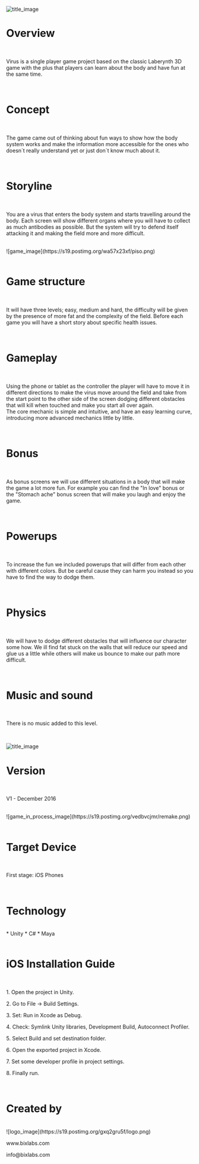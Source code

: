 
![title_image](https://s19.postimg.org/e8iv7mzc3/gdd.png)
<br>

# Overview

<br>
<p>Virus is a single player game project based on the classic Laberynth 3D game with the plus that players can learn about the body and have fun at the same time. </p>
<br>

# Concept

<br>
<p>The game came out of thinking about fun ways to show how the body system works and make the information more accessible for the ones who doesn´t really understand yet or just don´t know much about it. </p>
<br>

# Storyline

<br>
<p>You are a virus that enters the body system and starts travelling around the body. Each screen will show different organs where you will have to collect as much antibodies as possible. But the system will try to defend itself attacking it and making the field more and more difficult.  </p>
<br>
![game_image](https://s19.postimg.org/wa57x23xf/piso.png)
<br><br>

# Game structure

<br>
<p>It will have three levels; easy, medium and hard, the difficulty will be given by the presence of more fat and the complexity of the field. Before each game you will have a short story about specific health issues.</p>
<br>

# Gameplay

<br>
<p>Using the phone or tablet as the controller the player will have to move it in different directions to make the virus move around the field and take from the start point to the other side of the screen dodging different obstacles that will kill when touched and make you start all over again.<br>The core mechanic is simple and intuitive, and have an easy learning curve, introducing more advanced mechanics little by little. </p>
<br>

# Bonus

<br>
<p>As bonus screens we will use different situations in a body that will make the game a lot more fun. For example you can find the "In love" bonus or the "Stomach ache" bonus screen that will make you laugh and enjoy the game.</p>
<br>

# Powerups

<br>
<p>To increase the fun we included powerups that will differ from each other with different colors. But be careful cause they can harm you instead so you have to find the way to dodge them.</p>
<br>

# Physics

<br>
<p>We will have to dodge different obstacles that will influence our character some how. We ill find fat stuck on the walls that will reduce our speed and glue us a little while others will make us bounce to make our path more difficult. </p>
<br>

# Music and sound

<br>
<p>There is no music added to this level.</p>
<br>

![title_image](https://s19.postimg.org/yqgolrhpf/dev.png)
<br>

# Version

<br>
<p>V1 - December 2016</p>
<br>
![game_in_process_image](https://s19.postimg.org/vedbvcjmr/remake.png)
<br><br>

# Target Device

<br>
<p>First stage: iOS Phones</p>
<br>

# Technology

<br>
* Unity
* C#
* Maya
<br> <br> 

# iOS Installation Guide

<br>
<p>1. Open the project in Unity.</p>
<p>2. Go to File -> Build Settings.</p>
<p>3. Set: Run in Xcode as Debug.</p>
<p>4. Check: Symlink Unity libraries, Development Build, Autoconnect Profiler.</p>
<p>5. Select Build and set destination folder.</p>
<p>6. Open the exported project in Xcode.</p>
<p>7. Set some developer profile in project settings.</p>
<p>8. Finally run.</p>
<br> 

# Created by 

<br>
![logo_image](https://s19.postimg.org/gxq2gru5f/logo.png)
<br>
<p>www.bixlabs.com</p>
<p>info@bixlabs.com</p>

